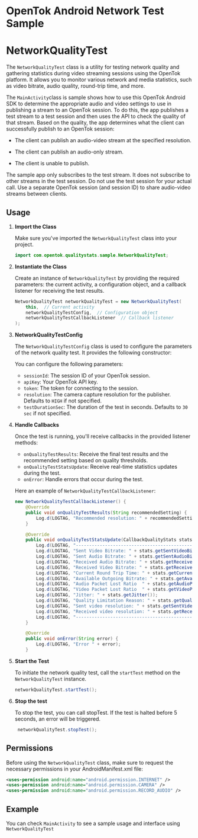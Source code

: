 OpenTok Android Network Test Sample
===================================

# NetworkQualityTest

The `NetworkQualityTest` class is a utility for testing network quality and gathering statistics during video streaming sessions using the OpenTok platform. It allows you to monitor various network and media statistics, such as video bitrate, audio quality, round-trip time, and more.

The `MainActivity`class is sample shows how to use this OpenTok Android SDK to determine the appropriate audio and video
settings to use in publishing a stream to an OpenTok session. To do this, the app publishes a test
stream to a test session and then uses the API to check the quality of that stream. Based on the
quality, the app determines what the client can successfully publish to an OpenTok session:

* The client can publish an audio-video stream at the specified resolution.

* The client can publish an audio-only stream.

* The client is unable to publish.

The sample app only subscribes to the test stream. It does not subscribe to other streams in the
test session. Do not use the test session for your actual call. Use a separate OpenTok session
(and session ID) to share audio-video streams between clients.

## Usage

1. **Import the Class**

    Make sure you've imported the `NetworkQualityTest` class into your project.

    ```java
    import com.opentok.qualitystats.sample.NetworkQualityTest;
    ```

2. **Instantiate the Class**

    Create an instance of `NetworkQualityTest` by providing the required parameters: the current activity, a configuration object, and a callback listener for receiving the test results.

    ```java
    NetworkQualityTest networkQualityTest = new NetworkQualityTest(
        this,  // Current activity
        networkQualityTestConfig,  // Configuration object
        networkQualityTestCallbackListener  // Callback listener
    );
    ```

3. **NetworkQualityTestConfig**

    The `NetworkQualityTestConfig` class is used to configure the parameters of the network quality test. It provides the following constructor:

    You can configure the following parameters:
    
    - `sessionId`: The session ID of your OpenTok session.
    - `apiKey`: Your OpenTok API key.
    - `token`: The token for connecting to the session.
    - `resolution`: The camera capture resolution for the publisher. Defaults to `HIGH` if not specified.
    - `testDurationSec`: The duration of the test in seconds. Defaults to `30 sec` if not specified.

4. **Handle Callbacks**

    Once the test is running, you'll receive callbacks in the provided listener methods:
    
    - `onQualityTestResults`: Receive the final test results and the recommended setting based on quality thresholds.
    - `onQualityTestStatsUpdate`: Receive real-time statistics updates during the test.
    - `onError`: Handle errors that occur during the test.

    Here an example of ```NetworkQualityTestCallbackListener```:
    ```java
    new NetworkQualityTestCallbackListener() {
        @Override
        public void onQualityTestResults(String recommendedSetting) {
            Log.d(LOGTAG, "Recommended resolution: " + recommendedSetting);
        }

        @Override
        public void onQualityTestStatsUpdate(CallbackQualityStats stats) {
            Log.d(LOGTAG, "---------------------------------------------------------------");
            Log.d(LOGTAG, "Sent Video Bitrate: " + stats.getSentVideoBitrateKbps() + " Kbps");
            Log.d(LOGTAG, "Sent Audio Bitrate: " + stats.getSentAudioBitrateKbps() + " Kbps");
            Log.d(LOGTAG, "Received Audio Bitrate: " + stats.getReceivedAudioBitrateKbps() + " Kbps");
            Log.d(LOGTAG, "Received Video Bitrate: " + stats.getReceivedVideoBitrateKbps() + " Kbps");
            Log.d(LOGTAG, "Current Round Trip Time: " + stats.getCurrentRoundTripTimeMs() + " ms");
            Log.d(LOGTAG, "Available Outgoing Bitrate: " + stats.getAvailableOutgoingBitrate() + " bps");
            Log.d(LOGTAG, "Audio Packet Lost Ratio  " + stats.getAudioPacketLostRatio() * 100 + "%");
            Log.d(LOGTAG, "Video Packet Lost Ratio  " + stats.getVideoPacketLostRatio() * 100 + "%");
            Log.d(LOGTAG, "Jitter: " + stats.getJitter());
            Log.d(LOGTAG, "Quality Limitation Reason: " + stats.getQualityLimitationReason());
            Log.d(LOGTAG, "Sent video resolution: " + stats.getSentVideoResolution());
            Log.d(LOGTAG, "Received video resolution: " + stats.getReceivedVideoResolution());
            Log.d(LOGTAG, "---------------------------------------------------------------");
        }

        @Override
        public void onError(String error) {
            Log.d(LOGTAG, "Error " + error);
        }

    ```


5. **Start the Test**

    To initiate the network quality test, call the `startTest` method on the `NetworkQualityTest` instance.

    ```java
    networkQualityTest.startTest();
    ```

6. **Stop the test**

    To stop the test, you can call stopTest. If the test is halted before 5 seconds, an error will be triggered.

    ```java
     networkQualityTest.stopTest();
    ```

## Permissions

Before using the `NetworkQualityTest` class, make sure to request the necessary permissions in your AndroidManifest.xml file:

```xml
<uses-permission android:name="android.permission.INTERNET" />
<uses-permission android:name="android.permission.CAMERA" />
<uses-permission android:name="android.permission.RECORD_AUDIO" />
```

## Example

You can check `MainActivity` to see a sample usage and interface using `NetworkQualityTest`
